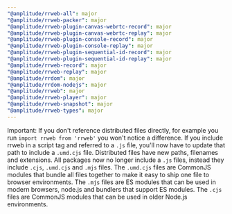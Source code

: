 ```yaml
---
"@amplitude/rrweb-all": major
"@amplitude/rrweb-packer": major
"@amplitude/rrweb-plugin-canvas-webrtc-record": major
"@amplitude/rrweb-plugin-canvas-webrtc-replay": major
"@amplitude/rrweb-plugin-console-record": major
"@amplitude/rrweb-plugin-console-replay": major
"@amplitude/rrweb-plugin-sequential-id-record": major
"@amplitude/rrweb-plugin-sequential-id-replay": major
"@amplitude/rrweb-record": major
"@amplitude/rrweb-replay": major
"@amplitude/rrdom": major
"@amplitude/rrdom-nodejs": major
"@amplitude/rrweb": major
"@amplitude/rrweb-player": major
"@amplitude/rrweb-snapshot": major
"@amplitude/rrweb-types": major
---
```


Important: If you don't reference distributed files directly, for example you run `import rrweb from 'rrweb'` you won't notice a difference. If you include rrweb in a script tag and referred to a `.js` file, you'll now have to update that path to include a `.umd.cjs` file. Distributed files have new paths, filenames and extensions. All packages now no longer include a `.js` files, instead they include `.cjs`, `.umd.cjs` and `.mjs` files. The `.umd.cjs` files are CommonJS modules that bundle all files together to make it easy to ship one file to browser environments. The `.mjs` files are ES modules that can be used in modern browsers, node.js and bundlers that support ES modules. The `.cjs` files are CommonJS modules that can be used in older Node.js environments.
